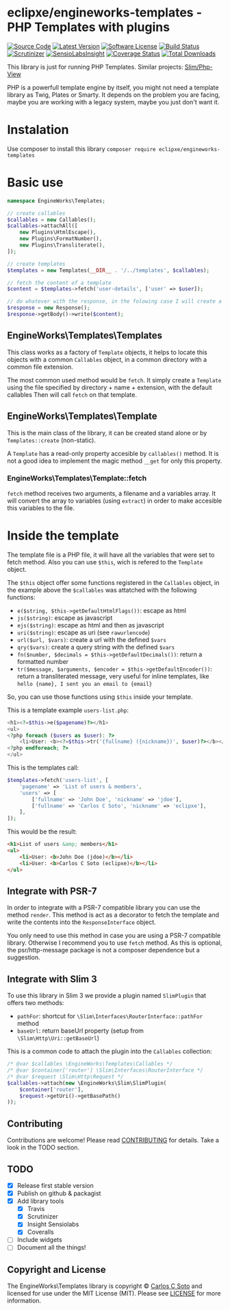 # eclipxe/engineworks-templates - PHP Templates with plugins

[![Source Code][badge-source]][source]
[![Latest Version][badge-release]][release]
[![Software License][badge-license]][license]
[![Build Status][badge-build]][build]
[![Scrutinizer][badge-quality]][quality]
[![SensioLabsInsight][badge-sensiolabs]][sensiolabs]
[![Coverage Status][badge-coverage]][coverage]
[![Total Downloads][badge-downloads]][downloads]

This library is just for running PHP Templates.
Similar projects: [Slim/Php-View](https://github.com/slimphp/PHP-View)

PHP is a powerfull template engine by itself, you might not need a template library as Twig, Plates or Smarty.
It depends on the problem you are facing, maybe you are working with a legacy system, maybe you just don't want it.

# Instalation

Use composer to install this library `composer require eclipxe/engineworks-templates`

# Basic use

```php
namespace EngineWorks\Templates;

// create callables
$callables = new Callables();
$callables->attachAll([
    new Plugins\HtmlEscape(),
    new Plugins\FormatNumber(),
    new Plugins\Transliterate(),
]);

// create templates
$templates = new Templates(__DIR__ . '/../templates', $callables);

// fetch the content of a template
$content = $templates->fetch('user-details', ['user' => $user]);

// do whatever with the response, in the folowing case I will create a PSR-7 Response
$response = new Response();
$response->getBody()->write($content);
```

## EngineWorks\Templates\Templates

This class works as a factory of `Template` objects,
it helps to locate this objects with a common `Callables` object,
in a common directory with a common file extension.

The most common used method would be `fetch`.
It simply create a `Template` using the file specified by directory + name + extension, with the default callables
Then will call `fetch` on that template.

## EngineWorks\Templates\Template

This is the main class of the library, it can be created stand alone
or by `Templates::create` (non-static).

A `Template` has a read-only property accesible by `callables()` method.
It is not a good idea to implement the magic method `__get` for only this property.

### EngineWorks\Templates\Template::fetch

`fetch` method receives two arguments, a filename and a variables array.
 It will convert the array to variables (using `extract`) in order to make accesible this variables to the file.
 
# Inside the template

The template file is a PHP file, it will have all the variables that were set to fetch method.
Also you can use `$this`, wich is refered to the `Template` object.

The `$this` object offer some functions registered in the `Callables` object, in the example above the `$callables`
was attatched with the following functions:

- `e($string, $this->getDefaultHtmlFlags())`: escape as html
- `js($string)`: escape as javascript
- `ejs($string)`: escape as html and then as javascript
- `uri($string)`: escape as uri (see `rawurlencode`)
- `url($url, $vars)`: create a url with the defined `$vars`
- `qry($vars)`: create a query string with the defined `$vars`
- `fn($number, $decimals = $this->getDefaultDecimals())`: return a formatted number
- `tr($message, $arguments, $encoder = $this->getDefaultEncoder())`: return a transliterated message, very useful for
  inline templates, like `hello {name}, I sent you an email to {email}`

So, you can use those functions using `$this` inside your template.

This is a template example `users-list.php`:

```php
<h1><?=$this->e($pagename)?></h1>
<ul>
<?php foreach ($users as $user): ?>
    <li>User: <b><?=$this->tr('{fullname} ({nickname})', $user)?></b></li>
<?php endforeach; ?>
</ul>
```

This is the templates call:

```php
$templates->fetch('users-list', [
    'pagename' => 'List of users & members',
    'users' => [
        ['fullname' => 'John Doe', 'nickname' => 'jdoe'], 
        ['fullname' => 'Carlos C Soto', 'nickname' => 'eclipxe'], 
    ],
]);
```

This would be the result:

```html
<h1>List of users &amp; members</h1>
<ul>
    <li>User: <b>John Doe (jdoe)</b></li>
    <li>User: <b>Carlos C Soto (eclipxe)</b></li>
</ul>
```
## Integrate with PSR-7

In order to integrate with a PSR-7 compatible library you can use the method `render`.
This method is act as a decorator to fetch the template and write the contents into
the `ResponseInterface` object.

You only need to use this method in case you are using a PSR-7 compatible library.
Otherwise I recommend you to use `fetch` method. As this is optional, the psr/http-message package
is not a composer dependence but a suggestion.

## Integrate with Slim 3

To use this library in Slim 3 we provide a plugin named `SlimPlugin` that offers two methods:
- `pathFor`: shortcut for `\Slim\Interfaces\RouterInterface::pathFor` method
- `baseUrl`: return baseUrl property (setup from `\Slim\Http\Uri::getBaseUrl`)

This is a common code to attach the plugin into the `Callables` collection:

```php
/* @var $callables \EngineWorks\Templates\Callables */
/* @var $container['router'] \Slim\Interfaces\RouterInterface */
/* @var $request \Slim\Http\Request */
$callables->attach(new \EngineWorks\Slim\SlimPlugin(
    $container['router'],
    $request->getUri()->getBasePath()
));
```

## Contributing

Contributions are welcome! Please read [CONTRIBUTING][] for details.
Take a look in the TODO section.

## TODO

- [X] Release first stable version
- [X] Publish on github & packagist
- [X] Add library tools
    - [X] Travis
    - [X] Scrutinizer
    - [X] Insight Sensiolabs
    - [X] Coveralls
- [ ] Include widgets
- [ ] Document all the things!

## Copyright and License

The EngineWorks\Templates library is copyright © [Carlos C Soto](https://eclipxe.com.mx/)
and licensed for use under the MIT License (MIT). Please see [LICENSE][] for more information.

[contributing]: https://github.com/eclipxe13/engineworks-templates/blob/master/CONTRIBUTING.md
[changelog]: https://github.com/eclipxe13/engineworks-templates/blob/master/TODO.md

[source]: https://github.com/eclipxe13/engineworks-templates
[release]: https://github.com/eclipxe13/engineworks-templates/releases
[license]: https://github.com/eclipxe13/engineworks-templates/blob/master/LICENSE
[build]: https://travis-ci.org/eclipxe13/engineworks-templates
[quality]: https://scrutinizer-ci.com/g/eclipxe13/engineworks-templates/
[sensiolabs]: https://insight.sensiolabs.com/projects/78579b64-f74b-46a6-a614-0b9a66e59c0a
[coverage]: https://coveralls.io/github/eclipxe13/engineworks-templates?branch=master
[downloads]: https://packagist.org/packages/eclipxe/engineworks-templates

[badge-source]: http://img.shields.io/badge/source-eclipxe13/engineworks--templates-blue.svg?style=flat-square
[badge-release]: https://img.shields.io/github/release/eclipxe13/engineworks-templates.svg?style=flat-square
[badge-license]: https://img.shields.io/badge/license-MIT-brightgreen.svg?style=flat-square
[badge-build]: https://img.shields.io/travis/eclipxe13/engineworks-templates.svg?style=flat-square
[badge-quality]: https://img.shields.io/scrutinizer/g/eclipxe13/engineworks-templates/master.svg?style=flat-square
[badge-sensiolabs]: https://img.shields.io/sensiolabs/i/78579b64-f74b-46a6-a614-0b9a66e59c0a.svg?style=flat-square
[badge-coverage]: https://coveralls.io/repos/github/eclipxe13/engineworks-templates/badge.svg?branch=master
[badge-downloads]: https://img.shields.io/packagist/dt/eclipxe/engineworks-templates.svg?style=flat-square
